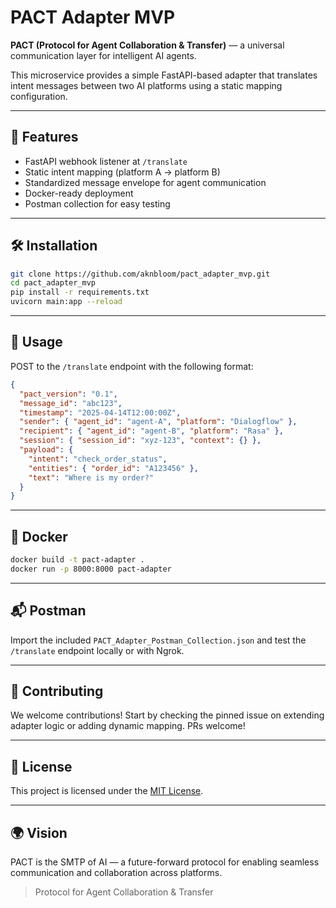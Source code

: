 
# PACT Adapter MVP

**PACT (Protocol for Agent Collaboration & Transfer)** — a universal communication layer for intelligent AI agents.

This microservice provides a simple FastAPI-based adapter that translates intent messages between two AI platforms using a static mapping configuration.

---

## 🚀 Features

- FastAPI webhook listener at `/translate`
- Static intent mapping (platform A -> platform B)
- Standardized message envelope for agent communication
- Docker-ready deployment
- Postman collection for easy testing

---

## 🛠 Installation

```bash
git clone https://github.com/aknbloom/pact_adapter_mvp.git
cd pact_adapter_mvp
pip install -r requirements.txt
uvicorn main:app --reload
```

---

## 🧪 Usage

POST to the `/translate` endpoint with the following format:

```json
{
  "pact_version": "0.1",
  "message_id": "abc123",
  "timestamp": "2025-04-14T12:00:00Z",
  "sender": { "agent_id": "agent-A", "platform": "Dialogflow" },
  "recipient": { "agent_id": "agent-B", "platform": "Rasa" },
  "session": { "session_id": "xyz-123", "context": {} },
  "payload": {
    "intent": "check_order_status",
    "entities": { "order_id": "A123456" },
    "text": "Where is my order?"
  }
}
```

---

## 🐳 Docker

```bash
docker build -t pact-adapter .
docker run -p 8000:8000 pact-adapter
```

---

## 📬 Postman

Import the included `PACT_Adapter_Postman_Collection.json` and test the `/translate` endpoint locally or with Ngrok.

---

## 🤝 Contributing

We welcome contributions! Start by checking the pinned issue on extending adapter logic or adding dynamic mapping. PRs welcome!

---

## 📄 License

This project is licensed under the [MIT License](LICENSE).

---

## 🌍 Vision

PACT is the SMTP of AI — a future-forward protocol for enabling seamless communication and collaboration across platforms.

> Protocol for Agent Collaboration & Transfer
